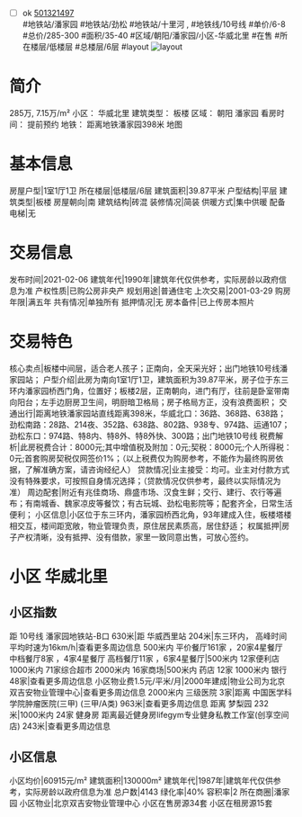 - [ ] ok [501321497](https://bj.5i5j.com/ershoufang/501321497.html)  
 #地铁站/潘家园 #地铁站/劲松 #地铁站/十里河 ,  #地铁线/10号线
#单价/6-8 #总价/285-300 #面积/35-40   #区域/朝阳/潘家园/小区-华威北里 #在售 #所在楼层/低楼层 #总楼层/6层 #layout 
![layout](http://image2a.5i5j.com/bdir/layout/436047.jpg_P5.jpg) 
# 简介 
 285万,  7.15万/m² 
小区： 华威北里
建筑类型： 板楼
区域： 朝阳 潘家园
看房时间： 提前预约
地铁： 距离地铁潘家园398米 地图
# 基本信息 
 房屋户型|1室1厅1卫
所在楼层|低楼层/6层
建筑面积|39.87平米
户型结构|平层
建筑类型|板楼
房屋朝向|南
建筑结构|砖混
装修情况|简装
供暖方式|集中供暖
配备电梯|无
# 交易信息 
 发布时间|2021-02-06
建筑年代|1990年|建筑年代仅供参考，实际房龄以政府信息为准
产权性质|已购公房非央产
规划用途|普通住宅
上次交易|2001-03-29
购房年限|满五年
共有情况|单独所有
抵押情况|无
房本备件|已上传房本照片
# 交易特色 
 核心卖点|板楼中间层，适合老人孩子；正南向，全天采光好；出门地铁10号线潘家园站；
户型介绍|此房为南向1室1厅1卫，建筑面积为39.87平米，房子位于东三环内潘家园桥西门角，位置好；板楼2层，正南朝向，进门有厅，往前是卧室带南向阳台；左手边厨房卫生间，明厨暗卫格局；房子格局方正，没有浪费面积；
交通出行|距离地铁潘家园站直线距离398米，华威北口：36路、368路、638路；劲松南路：28路、214夜、352路、638路、802路、938专、974路、运通107；劲松东口：974路、特8内、特8外、特8外快、300路；出门地铁10号线
税费解析|此房税费合计：8000元;其中增值税及附加：0元;契税：8000元;个人所得税：0元;首套购房契税仅网签价1%；（以上税费仅为购房参考，不能作为最终购房依据，了解准确方案，请咨询经纪人）
贷款情况|业主接受：均可。业主对付款方式没有特殊要求，可按照自身情况选择；（贷款情况仅供参考，最终以实际情况为准）
周边配套|附近有兆佳商场、鼎盛市场、汉食生鲜；交行、建行、农行等遍布；有南城香、魏家凉皮等餐饮；有古玩城、劲松电影院等；配套齐全，日常生活便利；
小区信息|小区位于东三环内，潘家园桥西北角，93年建成入住，板楼塔楼相交互，楼间距宽敞，物业管理负责，原住居民素质高，居住舒适；
权属抵押|房子产权清晰，没有抵押、没有借款，家里一致同意出售，可放心签约。
# 小区 华威北里
## 小区指数 
 距 10号线 潘家园地铁站-B口 630米|距 华威西里站 204米|东三环内， 高峰时间平均时速为16km/h|查看更多周边信息
500米内 平价餐厅161家 ，20家4星餐厅
中档餐厅8家 ，4家4星餐厅
高档餐厅11家 ，6家4星餐厅|500米内 12家便利店
1000米内 71家综合超市
2000米内 16家商场|500米内 药店 12家
1000米内 银行 48家|查看更多周边信息
小区物业费1.5元/平米/月|2000年建成|物业公司为北京双吉安物业管理中心|查看更多周边信息
2000米内 三级医院 3家|距离 中国医学科学院肿瘤医院(三甲) (三甲/A类) 963米|查看更多周边信息
距离 梦梨园 232米|1000米内 24家 健身房
距离最近健身房lifegym专业健身私教工作室(创享空间店) 243米|查看更多周边信息
## 小区信息 
 小区均价|60915元/m²
建筑面积|130000m²
建筑年代|1987年|建筑年代仅供参考，实际房龄以政府信息为准
总户数|4143
绿化率|40%
容积率|2
所在商圈|潘家园
小区物业|北京双吉安物业管理中心
小区在售房源34套
小区在租房源15套

